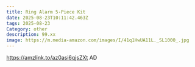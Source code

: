 ```yaml
---
title: Ring Alarm 5-Piece Kit
date: 2025-08-23T10:11:42.463Z
tags: 2025-08-23
Category: other
description: 99.xx
image: https://m.media-amazon.com/images/I/41q1HwUA11L._SL1000_.jpg
---
```

https://amzlink.to/az0asi6qjsZXt
AD